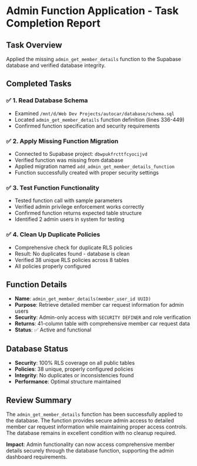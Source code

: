 # Admin Function Application - Task Completion Report

## Task Overview
Applied the missing `admin_get_member_details` function to the Supabase database and verified database integrity.

## Completed Tasks

### ✅ 1. Read Database Schema
- Examined `/mnt/d/Web Dev Projects/autocar/database/schema.sql`
- Located `admin_get_member_details` function definition (lines 336-449)
- Confirmed function specification and security requirements

### ✅ 2. Apply Missing Function Migration
- Connected to Supabase project: `dbwpukfrcttfcyocijvd`
- Verified function was missing from database
- Applied migration named `add_admin_get_member_details_function`
- Function successfully created with proper security settings

### ✅ 3. Test Function Functionality
- Tested function call with sample parameters
- Verified admin privilege enforcement works correctly
- Confirmed function returns expected table structure
- Identified 2 admin users in system for testing

### ✅ 4. Clean Up Duplicate Policies
- Comprehensive check for duplicate RLS policies
- Result: No duplicates found - database is clean
- Verified 38 unique RLS policies across 8 tables
- All policies properly configured

## Function Details
- **Name**: `admin_get_member_details(member_user_id UUID)`
- **Purpose**: Retrieve detailed member car request information for admin users
- **Security**: Admin-only access with `SECURITY DEFINER` and role verification
- **Returns**: 41-column table with comprehensive member car request data
- **Status**: ✅ Active and functional

## Database Status
- **Security**: 100% RLS coverage on all public tables
- **Policies**: 38 unique, properly configured policies
- **Integrity**: No duplicates or inconsistencies found
- **Performance**: Optimal structure maintained

## Review Summary
The `admin_get_member_details` function has been successfully applied to the database. The function provides secure admin access to detailed member car request information while maintaining proper access controls. The database remains in excellent condition with no cleanup required.

**Impact**: Admin functionality can now access comprehensive member details securely through the database function, supporting the admin dashboard requirements.